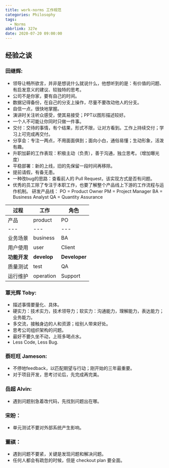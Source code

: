 ```yaml
---
title: work-norms 工作规范
categories: Philosophy
tags:
  - Norms
abbrlink: 327e
date: 2020-07-20 09:00:00
---
```


## 经验之谈

### 田继辉:

- 领导让畅所欲言，并非是想说什么就说什么，他想听到的是：有价值的问题、有启发意义的建议、较独特的思考。
- 公司不是你家，要有自己的时间。
- 数据记得备份，在自己的分支上操作，尽量不要改动他人的分支。
- 自信一点，很快地掌握。
- 演讲时关注听众感受，使其易接受；PPT以图形描述较好。
- 一个人不可能让你同时只做一件事。
- 交付：交待的事情，有个结果，形式不限，让对方看到。工作上持续交付；学习上可完成再交付。
- 分享会：专注一两点，不用面面俱到；面向小白，通俗易懂；生动形象，活泼有趣。
- 升职加薪的工作表现：积极主动（负责），善于沟通，独立思考。（增加曝光度）
- 平稳部署：新的上线，旧的先保留一段时间再移除。
- 提前请假，有备无患。
- 一种改bug的思路：查看前人的 Pull Request，该实现方式是否有问题。
- 优秀的员工除了专注于本职工作，也要了解整个产品线上下游的工作流程与运作机制。
研发产品线：
PO = Product Owner
PM = Project Manager
BA = Business Analyst
QA = Quantity Assurance

| 过程         | 工作        | 角色          |
| ------------ | ----------- | ------------- |
| 产品         | product     | PO            |
| ---          | ---         | ---           |
| 业务场景     | business    | BA            |
| 用户使用     | user        | Client        |
| **功能开发** | **develop** | **Developer** |
| 质量测试     | test        | QA            |
| 运行维护     | operation   | Support       |

### 覃光辉 Toby:

- 描述事情要量化、具体。
- 硬实力：技术实力，技术领导力；软实力：沟通能力，理解能力，表达能力；业务能力。
- 多交流，接触身边的人和资源；给别人带来好处。
- 思考公司组织架构的问题。
- 最好不要久坐不动，上班多喝点水。
- Less Code, Less Bug.

### 蔡旺旺 Jameson:

- 不停地feedback，以匹配期望与行动；刚开始的三年最重要。
- 对于项目开发，思考讨论后，先完成再完美。

### 岳超 Alvin:

- 遇到问题别急着改代码，先找到问题出在哪。

### 宋盼：

- 单元测试不要对外部系统产生影响。

### 董祺：

- 遇到问题不要紧，关键是发现问题和解决问题。
- 任何人都会有疏忽的时候，但是 checkout plan 要全面。
